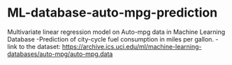 # ML-database-auto-mpg-prediction
Multivariate linear regression model on Auto-mpg data  in Machine Learning Database
-Prediction of city-cycle fuel consumption in miles per gallon.
-link to the dataset: https://archive.ics.uci.edu/ml/machine-learning-databases/auto-mpg/auto-mpg.data
